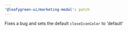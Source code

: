 ```yaml
---
'@leafygreen-ui/marketing-modal': patch
---
```


Fixes a bug and sets the default `closeIconColor` to 'default'
